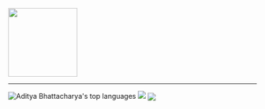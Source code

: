 <img src="https://media.giphy.com/media/3o7bu6KDIpS4OFRP6o/giphy.gif" width="140" height="140" />
<hr />

<img src="https://github-readme-stats.vercel.app/api/top-langs/?username=AdityaBhattacharya1&theme=react&hide_border=true&layout=compact&card_width=445&bg_color=45,21222A,110121" alt="Aditya Bhattacharya's top languages">



  <img src="https://github-readme-stats.vercel.app/api?username=AdityaBhattacharya1&show_icons=true&theme=react&count_private=true&hide_border=true&custom_title=My Github Statistics&bg_color=45,21222A,110121" />


<img align="center" src="https://activity-graph.herokuapp.com/graph?username=AdityaBhattacharya1&theme=react-dark&hide_border=true" />




